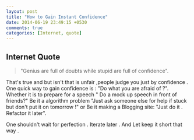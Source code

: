 ```yaml
---
layout: post
title: "How to Gain Instant Confidence"
date: 2014-06-19 23:49:15 +0530
comments: true
categories: [Internet, quote]
---
```


## Internet Quote

>    "Genius are full of doubts while stupid are full of confidence".

That's true and but isn't that is unfair ,people judge you just by confidence .
One quick way to gain confidence is : "Do what you are afraid of ?".
Whether it is to prepare for a speech " Do a mock up speech in front of friends?"
Be it a algorithm problem "Just ask someone else for help if stuck but don't put it on tomorrow !"
or Be it making a Blogging site: "Just do it . Refactor it later".

One shouldn't wait for perfection . Iterate later .
And Let keep it short that way .




